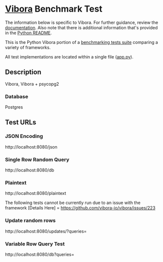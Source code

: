 # [Vibora](https://github.com/vibora-io/vibora) Benchmark Test

The information below is specific to Vibora. For further guidance, 
review the [documentation](https://github.com/KhulnaSoft/BenchWeb/wiki). 
Also note that there is additional information that's provided in 
the [Python README](../).

This is the Python Vibora portion of a [benchmarking tests suite](../../) 
comparing a variety of frameworks.

All test implementations are located within a single file 
([app.py](app.py)).

## Description

Vibora, Vibora + psycopg2

### Database

Postgres

## Test URLs
### JSON Encoding 

http://localhost:8080/json

### Single Row Random Query

http://localhost:8080/db

### Plaintext

http://localhost:8080/plaintext



The following tests cannot be currently run due to an issue with the framework
[Details Here] = https://github.com/vibora-io/vibora/issues/223

### Update random rows

http://localhost:8080/updates/?queries=

### Variable Row Query Test 

http://localhost:8080/db?queries=
